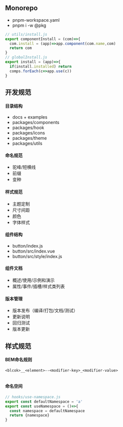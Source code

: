 ## Monorepo

- pnpm-workspace.yaml
- pnpm i -w @pkg

```ts
// utils/install.js
export componentInstall = (com)=>{
  com.install = (app)=>app.component(com.name,com)
  return com
}
// globalInstall.js
export install = (app)=>{
  if(install.installed) return
  comps.forEach(c=>app.use(c))
}
```

## 开发规范

#### 目录结构

- docs + examples
- packages/components
- packages/hook
- packages/icons
- packages/theme
- packages/utils

#### 命名规范

- 驼峰/短横线
- 前缀
- 变种

#### 样式规范

- 主题定制
- 尺寸间距
- 颜色
- 字体样式

#### 组件结构

- button/index.js
- button/src/index.vue
- button/src/style/index.js

#### 组件文档

- 概述/使用/示例和演示
- 属性/事件/插槽/样式类列表

#### 版本管理

- 版本发布（编译/打包/文档/测试）
- 更新说明
- 回归测试
- 版本更新

## 样式规范

#### BEM命名规则

```shell
<blcok>__<element>--<modifier-key>_<modifier-value>
```

```ts

```

#### 命名空间

```js
// hooks/use-namespace.js
export const defaultNamespace = 'a'
export const useNamespace = ()=>{
  const namespace = defaultNamespace
  return {namespace}
}
```




